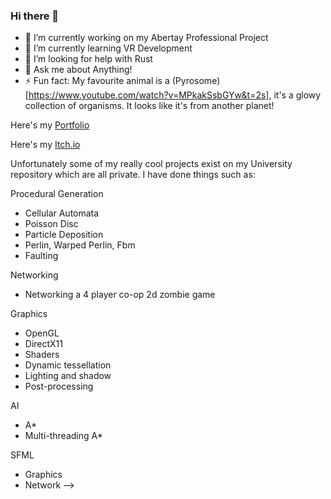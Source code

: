 ### Hi there 👋

- 🔭 I’m currently working on my Abertay Professional Project
- 🌱 I’m currently learning VR Development
- 🤔 I’m looking for help with Rust
- 💬 Ask me about Anything!
- ⚡ Fun fact: My favourite animal is a (Pyrosome)[https://www.youtube.com/watch?v=MPkakSsbGYw&t=2s], it's a glowy collection of organisms. It looks like it's from another planet!

Here's my [Portfolio](https://tanapats6.wixsite.com/website)

Here's my [Itch.io](https://tanicorn.itch.io/)

Unfortunately some of my really cool projects exist on my University repository which are all private. I have done things such as: 

Procedural Generation
- Cellular Automata
- Poisson Disc
- Particle Deposition
- Perlin, Warped Perlin, Fbm
- Faulting

Networking
- Networking a 4 player co-op 2d zombie game

Graphics
- OpenGL
- DirectX11
- Shaders
- Dynamic tessellation
- Lighting and shadow
- Post-processing

AI
- A*
- Multi-threading A*

SFML
- Graphics
- Network
-->
<!--
**TaniCorn/TaniCorn** is a ✨ _special_ ✨ repository because its `README.md` (this file) appears on your GitHub profile.

Here are some ideas to get you started:

- 🔭 I’m currently working on ...
- 🌱 I’m currently learning ...
- 👯 I’m looking to collaborate on ...
- 🤔 I’m looking for help with ...
- 💬 Ask me about ...
- 📫 How to reach me: ...
- 😄 Pronouns: ...
- ⚡ Fun fact: ...
-->
